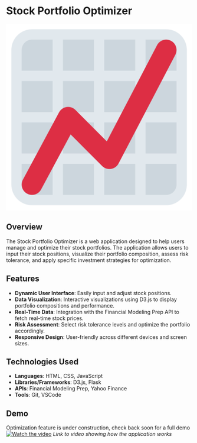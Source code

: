 # Stock Portfolio Optimizer

![Stock Portfolio Optimizer](1f4c8.png)

## Overview
The Stock Portfolio Optimizer is a web application designed to help users manage and optimize their stock portfolios. The application allows users to input their stock positions, visualize their portfolio composition, assess risk tolerance, and apply specific investment strategies for optimization.

## Features
- **Dynamic User Interface**: Easily input and adjust stock positions.
- **Data Visualization**: Interactive visualizations using D3.js to display portfolio compositions and performance.
- **Real-Time Data**: Integration with the Financial Modeling Prep API to fetch real-time stock prices.
- **Risk Assessment**: Select risk tolerance levels and optimize the portfolio accordingly.
- **Responsive Design**: User-friendly across different devices and screen sizes.

## Technologies Used
- **Languages**: HTML, CSS, JavaScript
- **Libraries/Frameworks**: D3.js, Flask
- **APIs**: Financial Modeling Prep, Yahoo Finance
- **Tools**: Git, VSCode

## Demo
Optimization feature is under construction, check back soon for a full demo
[![Watch the video](https://img.youtube.com/vi/YOUR_VIDEO_ID/0.jpg)](https://www.youtube.com/watch?v=YOUR_VIDEO_ID)
*Link to video showing how the application works*
